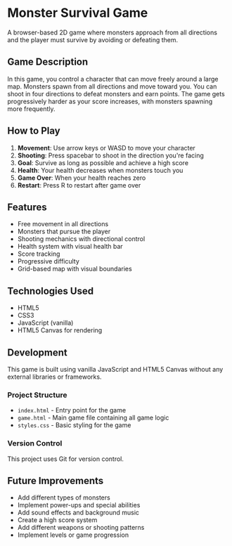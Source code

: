 # Monster Survival Game

A browser-based 2D game where monsters approach from all directions and the player must survive by avoiding or defeating them.

## Game Description

In this game, you control a character that can move freely around a large map. Monsters spawn from all directions and move toward you. You can shoot in four directions to defeat monsters and earn points. The game gets progressively harder as your score increases, with monsters spawning more frequently.

## How to Play

1. **Movement**: Use arrow keys or WASD to move your character
2. **Shooting**: Press spacebar to shoot in the direction you're facing
3. **Goal**: Survive as long as possible and achieve a high score
4. **Health**: Your health decreases when monsters touch you
5. **Game Over**: When your health reaches zero
6. **Restart**: Press R to restart after game over

## Features

- Free movement in all directions
- Monsters that pursue the player
- Shooting mechanics with directional control
- Health system with visual health bar
- Score tracking
- Progressive difficulty
- Grid-based map with visual boundaries

## Technologies Used

- HTML5
- CSS3
- JavaScript (vanilla)
- HTML5 Canvas for rendering

## Development

This game is built using vanilla JavaScript and HTML5 Canvas without any external libraries or frameworks.

### Project Structure

- `index.html` - Entry point for the game
- `game.html` - Main game file containing all game logic
- `styles.css` - Basic styling for the game

### Version Control

This project uses Git for version control.

## Future Improvements

- Add different types of monsters
- Implement power-ups and special abilities
- Add sound effects and background music
- Create a high score system
- Add different weapons or shooting patterns
- Implement levels or game progression 